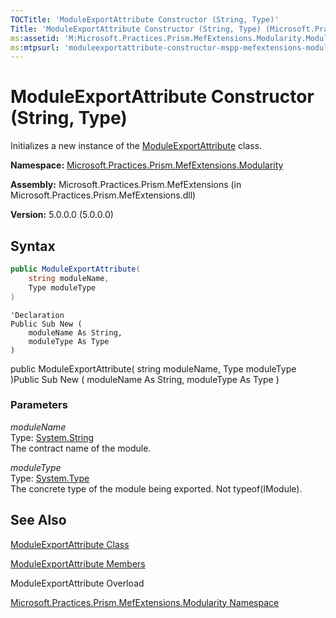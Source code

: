 ```yaml
---
TOCTitle: 'ModuleExportAttribute Constructor (String, Type)'
Title: 'ModuleExportAttribute Constructor (String, Type) (Microsoft.Practices.Prism.MefExtensions.Modularity)'
ms:assetid: 'M:Microsoft.Practices.Prism.MefExtensions.Modularity.ModuleExportAttribute.\#ctor(System.String,System.Type)'
ms:mtpsurl: 'moduleexportattribute-constructor-mspp-mefextensions-modularity.md'
---
```


# ModuleExportAttribute Constructor (String, Type)

Initializes a new instance of the [ModuleExportAttribute](https://msdn.microsoft.com/en-us/library/microsoft.practices.prism.mefextensions.modularity.moduleexportattribute(v=pandp.50)) class.

**Namespace:** [Microsoft.Practices.Prism.MefExtensions.Modularity](https://msdn.microsoft.com/en-us/library/microsoft.practices.prism.mefextensions.modularity(v=pandp.50))

**Assembly:** Microsoft.Practices.Prism.MefExtensions (in Microsoft.Practices.Prism.MefExtensions.dll)

**Version:** 5.0.0.0 (5.0.0.0)

## Syntax

```C#
public ModuleExportAttribute(
	string moduleName,
	Type moduleType
)
```

```VB
'Declaration
Public Sub New ( 
	moduleName As String,
	moduleType As Type
)
```
public ModuleExportAttribute( string moduleName, Type moduleType )Public Sub New ( moduleName As String, moduleType As Type )

### Parameters

*moduleName*  
Type: [System.String](http://msdn.microsoft.com/en-us/library/s1wwdcbf)   
The contract name of the module.

*moduleType*   
Type: [System.Type](http://msdn.microsoft.com/en-us/library/42892f65)   
The concrete type of the module being exported. Not typeof(IModule).

## See Also

[ModuleExportAttribute Class](https://msdn.microsoft.com/en-us/library/microsoft.practices.prism.mefextensions.modularity.moduleexportattribute(v=pandp.50))

[ModuleExportAttribute Members](https://msdn.microsoft.com/en-us/library/microsoft.practices.prism.mefextensions.modularity.moduleexportattribute_members(v=pandp.50))

ModuleExportAttribute Overload

[Microsoft.Practices.Prism.MefExtensions.Modularity Namespace](https://msdn.microsoft.com/en-us/library/microsoft.practices.prism.mefextensions.modularity(v=pandp.50))

